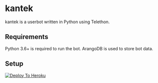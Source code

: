 # kantek
kantek is a userbot written in Python using Telethon. 

## Requirements
Python 3.6+ is required to run the bot.
ArangoDB is used to store bot data.

## Setup
[![Deploy To Heroku](https://www.herokucdn.com/deploy/button.svg)](https://https://github.com/SyearsMain/kantek/edit/patch-1)
